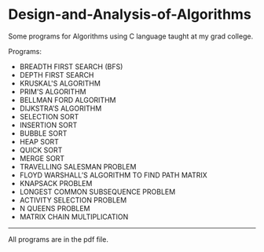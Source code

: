 # Design-and-Analysis-of-Algorithms
Some programs for Algorithms using C language taught at my grad college.

Programs:
- BREADTH FIRST SEARCH (BFS)
- DEPTH  FIRST SEARCH
- KRUSKAL'S ALGORITHM
- PRIM'S ALGORITHM
- BELLMAN FORD ALGORITHM
- DIJKSTRA’S ALGORITHM
- SELECTION SORT
- INSERTION SORT
- BUBBLE SORT
- HEAP SORT
- QUICK SORT
- MERGE SORT
- TRAVELLING SALESMAN PROBLEM
- FLOYD WARSHALL’S ALGORITHM TO FIND PATH MATRIX
- KNAPSACK PROBLEM 
- LONGEST COMMON SUBSEQUENCE PROBLEM
- ACTIVITY SELECTION PROBLEM
- N QUEENS PROBLEM
- MATRIX CHAIN MULTIPLICATION

------
All programs are in the pdf file.
